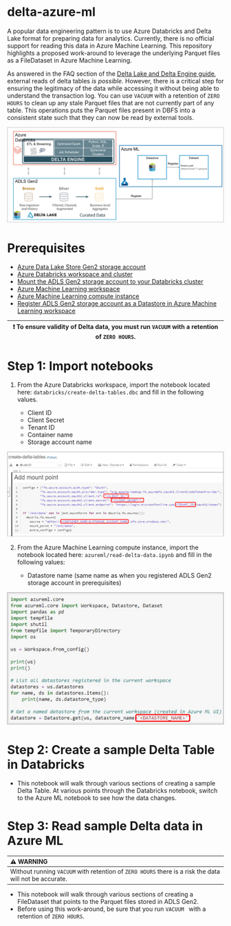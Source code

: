 # delta-azure-ml
A popular data engineering pattern is to use Azure Databricks and Delta Lake format for preparing data for analytics. Currently, there is no official support for reading this data in Azure Machine Learning. This repository highlights a proposed work-around to leverage the underlying Parquet files as a FileDataset in Azure Machine Learning.

As answered in the FAQ section of the [Delta Lake and Delta Engine guide](https://docs.microsoft.com/en-us/azure/databricks/delta/delta-faq#can-i-access-delta-tables-outside-of-databricks-runtime), external reads of delta tables *is possible*. However, there is a critical step for ensuring the legitimacy of the data while accessing it without being able to understand the transaction log. You can use `VACUUM` with a retention of `ZERO HOURS` to clean up any stale Parquet files that are not currently part of any table. This operations puts the Parquet files present in DBFS into a consistent state such that they can now be read by external tools.

![](/images/delta-azdb-azml.png)

# Prerequisites

* [Azure Data Lake Store Gen2 storage account](https://docs.microsoft.com/en-us/azure/storage/blobs/create-data-lake-storage-account)
* [Azure Databricks workspace and cluster](https://docs.microsoft.com/en-us/azure/databricks/scenarios/quickstart-create-databricks-workspace-portal?tabs=azure-portal)
* [Mount the ADLS Gen2 storage account to your Databricks cluster](https://docs.microsoft.com/en-us/azure/databricks/data/data-sources/azure/adls-gen2/azure-datalake-gen2-sp-access)
* [Azure Machine Learning workspace](https://docs.microsoft.com/en-us/azure/machine-learning/how-to-manage-workspace?tabs=azure-portal)
* [Azure Machine Learning compute instance](https://docs.microsoft.com/en-us/azure/machine-learning/how-to-create-attach-compute-studio#compute-instance)
* [Register ADLS Gen2 storage account as a Datastore in Azure Machine Learning workspace]()

| :exclamation: To ensure validity of Delta data, you must run `VACUUM` with a retention of `ZERO HOURS`.  |
|----------------------------------------------------------------------------------------------------------|

# Step 1: Import notebooks

1. From the Azure Databricks workspace, import the notebook located here: `databricks/create-delta-tables.dbc` and fill in the following values.

    * Client ID
    * Client Secret
    * Tenant ID
    * Container name
    * Storage account name

![](images/azdb-notebook.png)

2. From the Azure Machine Learning compute instance, import the notebook located here: `azureml/read-delta-data.ipynb` and fill in the following values:

    * Datastore name (same name as when you registered ADLS Gen2 storage account in prerequisites)

![](images/azml-notebook.png)

# Step 2: Create a sample Delta Table in Databricks

* This notebook will walk through various sections of creating a sample Delta Table. At various points through the Databricks notebook, switch to the Azure ML notebook to see how the data changes.

# Step 3: Read sample Delta data in Azure ML

| :warning: WARNING                                                                                        |
|:---------------------------------------------------------------------------------------------------------|
| Without running `VACUUM` with retention of `ZERO HOURS` there is a risk the data will not be accurate.   |

* This notebook will walk through various sections of creating a FileDataset that points to the Parquet files stored in ADLS Gen2.
* Before using this work-around, be sure that you run `VACUUM ` with a retention of `ZERO HOURS`.
